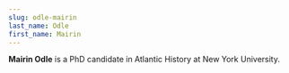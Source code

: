 ```yaml
---
slug: odle-mairin
last_name: Odle
first_name: Mairin
---
```

**Mairin Odle** is a PhD candidate in Atlantic History at New York University.
